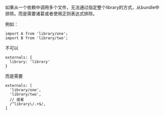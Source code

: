 如果从一个依赖中调用多个文件，无法通过指定整个library的方式，从bundle中排除。而是需要诸葛或者使用正则表达式排除。

例如：
````
import A from 'library/one';
import B from 'library/two';
````

不可以
````
externals: {
  library: 'library'
}
````

而是需要
````
externals: [
  'library/one',
  'library/two',
  // 或者
  /^library\/.+$/,
]
````

